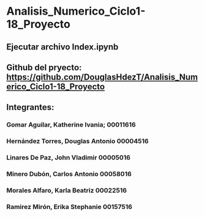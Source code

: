 # Analisis_Numerico_Ciclo1-18_Proyecto
## Ejecutar archivo Index.ipynb
## Github del pryecto: https://github.com/DouglasHdezT/Analisis_Numerico_Ciclo1-18_Proyecto
## Integrantes:
### Gomar Aguilar, Katherine Ivania;			00011616
### Hernández Torres, Douglas Antonio		00004516
### Linares De Paz, John Vladimir					00005016
### Minero Dubón, Carlos Antonio					00058016
### Morales Alfaro, Karla Beatriz					00022516
### Ramirez Mirón, Erika Stephanie				00157516
